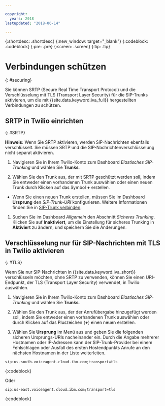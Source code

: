 ```yaml
---

copyright:
  years: 2018
lastupdated: "2018-06-14"

---
```


{:shortdesc: .shortdesc}
{:new_window: target="_blank"}
{:codeblock: .codeblock}
{:pre: .pre}
{:screen: .screen}
{:tip: .tip}


# Verbindungen schützen
{: #securing}

Sie können SRTP (Secure Real Time Transport Protocol) und die Verschlüsselung mit TLS (Transport Layer Security) für die SIP-Trunks aktivieren, um die mit {{site.data.keyword.iva_full}} hergestellten Verbindungen zu schützen.

## SRTP in Twilio einrichten
{: #SRTP}

**Hinweis:** Wenn Sie SRTP aktivieren, werden SIP-Nachrichten ebenfalls verschlüsselt. Sie müssen SRTP und die SIP-Nachrichtenverschlüsselung nicht separat aktivieren.

1. Navigieren Sie in Ihrem Twilio-Konto zum Dashboard _Elastisches SIP-Trunking_ und wählen Sie **Trunks**.

1. Wählen Sie den Trunk aus, der mit SRTP geschützt werden soll, indem Sie entweder einen vorhandenen Trunk auswählen oder einen neuen Trunk durch Klicken auf das Symbol **+** erstellen.

  * Wenn Sie einen neuen Trunk erstellen, müssen Sie im Dashboard **Ursprung** den _SIP-Trunk-URI_ konfigurieren.  Weitere Informationen finden Sie in [SIP-Trunk verbinden](connect-SIP.html).

1. Suchen Sie im Dashboard _Allgemein_ den Abschnitt _Sicheres Trunking_. Klicken Sie auf **Inaktiviert**, um die Einstellung für sicheres Trunking in **Aktiviert** zu ändern, und speichern Sie die Änderungen.

## Verschlüsselung nur für SIP-Nachrichten mit TLS in Twilio aktivieren
{: #TLS}

Wenn Sie nur SIP-Nachrichten in {{site.data.keyword.iva_short}} verschlüsseln möchten, ohne SRTP zu verwenden, können Sie einen URI-Endpunkt, der TLS (Transport Layer Security) verwendet, in Twilio auswählen.

1. Navigieren Sie in Ihrem Twilio-Konto zum Dashboard _Elastisches SIP-Trunking_ und wählen Sie **Trunks**.

1. Wählen Sie den Trunk aus, der der Anrufübergabe hinzugefügt werden soll, indem Sie entweder einen vorhandenen Trunk auswählen oder durch Klicken auf das Pluszeichen (**+**) einen neuen erstellen.

1. Wählen Sie **Ursprung** im Menü aus und geben Sie die folgenden sicheren Ursprungs-URIs nacheinander ein. Durch die Angabe mehrerer Hostnamen oder IP-Adressen kann der SIP-Trunk-Provider bei einem Fehlschlagen oder Ausfall des ersten Hostendpunkts Anrufe an den nächsten Hostnamen in der Liste weiterleiten.

```
sip:us-south.voiceagent.cloud.ibm.com;transport=tls
```
{:codeblock}

Oder

```
sip:us-east.voiceagent.cloud.ibm.com;transport=tls
```
{:codeblock}
